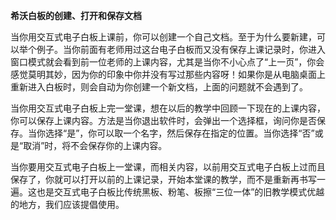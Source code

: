 ﻿---
layout: post
tags: [信息技术]
author: wkp
---

**希沃白板的创建、打开和保存文档**

>
当你用交互式电子白板上课前，你可以创建一个自己文档。至于为什么要新建，可以举个例子。当你前面有老师用过这台电子白板而又没有保存上课记录时，你进入窗口模式就会看到前一位老师的上课内容，尤其是当你不小心点了“上一页”，你会感觉莫明其妙，因为你的印象中你并没有写过那些内容呀！如果你是从电脑桌面上重新进入白板时，则会自动为你创建一个新文档，上面的问题就不会遇到了。

当你用交互式电子白板上完一堂课，想在以后的教学中回顾一下现在的上课内容，你可以保存上课内容。方法是当你退出软件时，会弹出一个选择框，询问你是否保存。当你选择“是”，你可以取一个名字，然后保存在指定的位置。当你选择“否”或是“取消”时，将不会保存你的上课内容。

当你要用交互式电子白板上一堂课，而相关内容，以前用交互式电子白板上过而且保存了，你就可以打开以前的上课记录，开始本堂课的教学，而不是重新再书写一遍。这也是交互式电子白板比传统黑板、粉笔、板擦“三位一体”的旧教学模式优越的地方，我们应该提倡使用。
